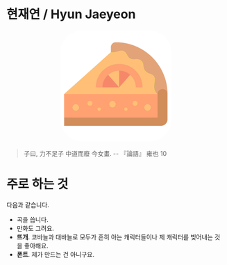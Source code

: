 
# 현재연 / Hyun Jaeyeon

<p style="text-align:center;"><img src="./assets/profile.png" width="256px" style="border-radius:50px;"></p>

> 子曰, 力不足子 中道而廢 今女畫. -- 『論語』 雍也 10

# 주로 하는 것

다음과 같습니다.
- 곡을 씁니다.
- 만화도 그려요.
- **뜨개**. 코바늘과 대바늘로 모두가 흔히 아는 캐릭터들이나 제 캐릭터를 빚어내는 것을 좋아해요.
- **폰트**. 제가 만드는 건 아니구요.
